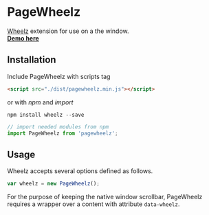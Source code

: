 # PageWheelz
[Wheelz](https://github.com/gmrchk/wheelz) extension for use on a the window.  
[**Demo here**](https://gmrchk.github.io/pagewheelz/)

## Installation
Include PageWheelz with scripts tag

```html
<script src="./dist/pagewheelz.min.js"></script>
```
or with *npm* and *import*
```shell
npm install wheelz --save
```
```javascript
// import needed modules from npm
import PageWheelz from 'pagewheelz';
```

## Usage
Wheelz accepts several options defined as follows.
```javascript
var wheelz = new PageWheelz();
```

For the purpose of keeping the native window scrollbar, PageWheelz requires a wrapper over a content with attribute `data-wheelz`.
